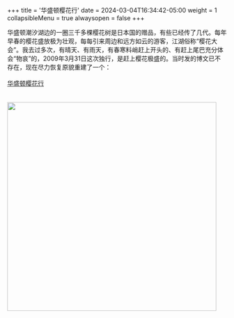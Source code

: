 +++
title = '华盛顿樱花行'
date = 2024-03-04T16:34:42-05:00
weight = 1
collapsibleMenu = true
alwaysopen = false
+++

华盛顿潮汐湖边的一圈三千多棵樱花树是日本国的赠品，有些已经传了几代。每年早春的樱花盛放极为壮观，每每引来周边和远方如云的游客，江湖俗称“樱花大会”。我去过多次，有晴天、有雨天，有春寒料峭赶上开头的、有赶上尾巴充分体会“物哀”的，2009年3月31日这次独行，是赶上樱花极盛的。当时发的博文已不存在，现在尽力恢复原貌重建了一个：<br>
<br>
<a href="https://boydog.wordpress.com/2024/03/04/%e5%8d%8e%e7%9b%9b%e9%a1%bf%e6%a8%b1%e8%8a%b1%e8%a1%8c/" target="_blank" rel="noopener noreferrer">华盛顿樱花行</a>
<br>
<br>
<br>
<img src="/selene/images/ying.jpg" width="480" />
<br>